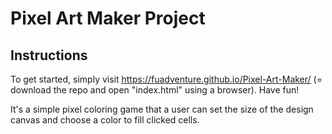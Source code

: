 # Pixel Art Maker Project

## Instructions

To get started, simply visit https://fuadventure.github.io/Pixel-Art-Maker/ (= download the repo and open "index.html" using a browser). Have fun!

It's a simple pixel coloring game that a user can set the size of the design canvas and choose a color to fill clicked cells.
